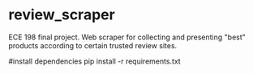 # review_scraper
 ECE 198 final project. Web scraper for collecting and presenting "best" products according to certain trusted review sites.

 #install dependencies
 pip install -r requirements.txt
